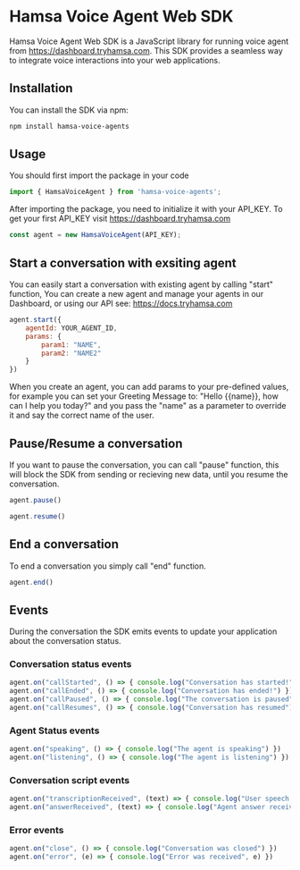 # Hamsa Voice Agent Web SDK

Hamsa Voice Agent Web SDK is a JavaScript library for running voice agent from https://dashboard.tryhamsa.com. This SDK provides a seamless way to integrate voice interactions into your web applications.


## Installation
You can install the SDK via npm:

```bash
npm install hamsa-voice-agents
```
## Usage

You should first import the package in your code

```javascript
import { HamsaVoiceAgent } from 'hamsa-voice-agents';
```

After importing the package, you need to initialize it with your API_KEY. To get your first API_KEY visit https://dashboard.tryhamsa.com

```javascript
const agent = new HamsaVoiceAgent(API_KEY);
```

## Start a conversation with exsiting agent

You can easily start a conversation with existing agent by calling "start" function, You can create a new agent and manage your agents in our Dashboard, or using our API see: https://docs.tryhamsa.com

```javascript
agent.start({
    agentId: YOUR_AGENT_ID,
    params: {
        param1: "NAME",
        param2: "NAME2"
    }
})
```

When you create an agent, you can add params to your pre-defined values, for example you can set your Greeting Message to: "Hello {{name}}, how can I help you today?" and you pass the "name" as a parameter to override it and say the correct name of the user.

## Pause/Resume a conversation

If you want to pause the conversation, you can call "pause" function, this will block the SDK from sending or recieving new data, until you resume the conversation.

```javascript
agent.pause()
```

```javascript
agent.resume()
```

## End a conversation

To end a conversation you simply call "end" function.

```javascript
agent.end()
```

## Events

During the conversation the SDK emits events to update your application about the conversation status.

### Conversation status events

```javascript
agent.on("callStarted", () => { console.log("Conversation has started!") })
agent.on("callEnded", () => { console.log("Conversation has ended!") })
agent.on("callPaused", () => { console.log("The conversation is paused") })
agent.on("callResumes", () => { console.log("Conversation has resumed") })
```

### Agent Status events

```javascript
agent.on("speaking", () => { console.log("The agent is speaking") })
agent.on("listening", () => { console.log("The agent is listening") })
```

### Conversation script events

```javascript
agent.on("transcriptionReceived", (text) => { console.log("User speech transcription recieved", text) })
agent.on("answerReceived", (text) => { console.log("Agent answer received", text) })
```

### Error events

```javascript
agent.on("close", () => { console.log("Conversation was closed") })
agent.on("error", (e) => { console.log("Error was received", e) })
```